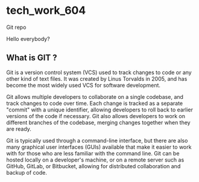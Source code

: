 # tech_work_604
Git repo

Hello everybody?

## What is GIT ?

Git is a version control system (VCS) used to track changes to code or any other kind of text files. It was created by Linus Torvalds in 2005, and has become the most widely used VCS for software development.

Git allows multiple developers to collaborate on a single codebase, and track changes to code over time. Each change is tracked as a separate "commit" with a unique identifier, allowing developers to roll back to earlier versions of the code if necessary. Git also allows developers to work on different branches of the codebase, merging changes together when they are ready.

Git is typically used through a command-line interface, but there are also many graphical user interfaces (GUIs) available that make it easier to work with for those who are less familiar with the command line. Git can be hosted locally on a developer's machine, or on a remote server such as GitHub, GitLab, or Bitbucket, allowing for distributed collaboration and backup of code.